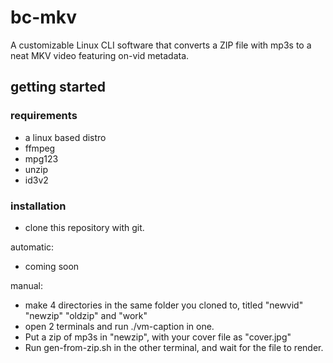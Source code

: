 # bc-mkv
A customizable Linux CLI software that converts a ZIP file with mp3s to a neat MKV video featuring on-vid metadata.

## getting started

### requirements
* a linux based distro
* ffmpeg
* mpg123
* unzip
* id3v2

### installation
* clone this repository with git.

automatic:
* coming soon

manual:
* make 4 directories in the same folder you cloned to, titled "newvid" "newzip" "oldzip" and "work"
* open 2 terminals and run ./vm-caption in one.
* Put a zip of mp3s in "newzip", with your cover file as "cover.jpg"
* Run gen-from-zip.sh in the other terminal, and wait for the file to render.
